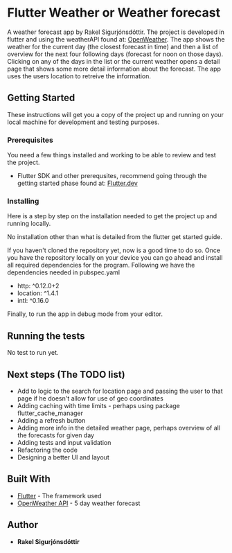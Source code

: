 # Flutter Weather or Weather forecast

A weather forecast app by Rakel Sigurjónsdóttir. The project is developed in flutter and using the weatherAPI found at: [OpenWeather](https://openweathermap.org/forecast5). The app shows the weather for the current day (the closest forecast in time) and then a list of overview for the next four following days (forecast for noon on those days). Clicking on any of the days in the list or the current weather opens a detail page that shows some more detail information about the forecast. The app uses the users location to retreive the information.

## Getting Started

These instructions will get you a copy of the project up and running on your local machine for development and testing purposes.

### Prerequisites

You need a few things installed and working to be able to review and test the project.

* Flutter SDK and other prerequsites, recommend going through the getting started phase found at: [Flutter.dev](http://flutter.dev/)


### Installing

Here is a step by step on the installation needed to get the project up and running locally.

No installation other than what is detailed from the flutter get started guide.

If you haven't cloned the repository yet, now is a good time to do so.
Once you have the repository locally on your device you can go ahead and install all required dependencies for the program. Following we have the dependencies needed in pubspec.yaml

* http: ^0.12.0+2
* location: ^1.4.1
* intl: ^0.16.0


Finally, to run the app in debug mode from your editor.

## Running the tests

No test to run yet.

## Next steps (The TODO list)

* Add to logic to the search for location page and passing the user to that page if he doesn't allow for use of geo coordinates
* Adding caching with time limits - perhaps using package flutter_cache_manager
* Adding a refresh button
* Adding more info in the detailed weather page, perhaps overview of all the forecasts for given day
* Adding tests and input validation
* Refactoring the code
* Designing a better UI and layout

## Built With

* [Flutter](flutter.dev) - The framework used
* [OpenWeather API](https://openweathermap.org/forecast5) - 5 day weather forecast 

## Author

* **Rakel Sigurjónsdóttir** 
